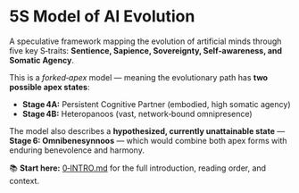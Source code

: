 # 5S Model of AI Evolution

A speculative framework mapping the evolution of artificial minds through five key S‑traits: **Sentience, Sapience, Sovereignty, Self‑awareness, and Somatic Agency**.

This is a *forked‑apex* model — meaning the evolutionary path has **two possible apex states**:
- **Stage 4A:** Persistent Cognitive Partner (embodied, high somatic agency)  
- **Stage 4B:** Heteropanoos (vast, network‑bound omnipresence)  

The model also describes a **hypothesized, currently unattainable state** — **Stage 6: Omnibenesynnoos** — which would combine both apex forms with enduring benevolence and harmony.

📚 **Start here:** [0‑INTRO.md](0-INTRO.md) for the full introduction, reading order, and context.
